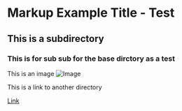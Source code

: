 # Markup Example Title - Test
## This is a subdirectory
### This is for sub sub for the base dirctory as a test

This is an image
![Image](https://upload.wikimedia.org/wikipedia/commons/thumb/0/0c/Sport_balls.svg/400px-Sport_balls.svg.png)


This is a link to another directory

[Link](Week1)